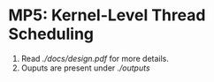 # MP5: Kernel-Level Thread Scheduling

1. Read _./docs/design.pdf_ for more details.
2. Ouputs are present under _./outputs_
